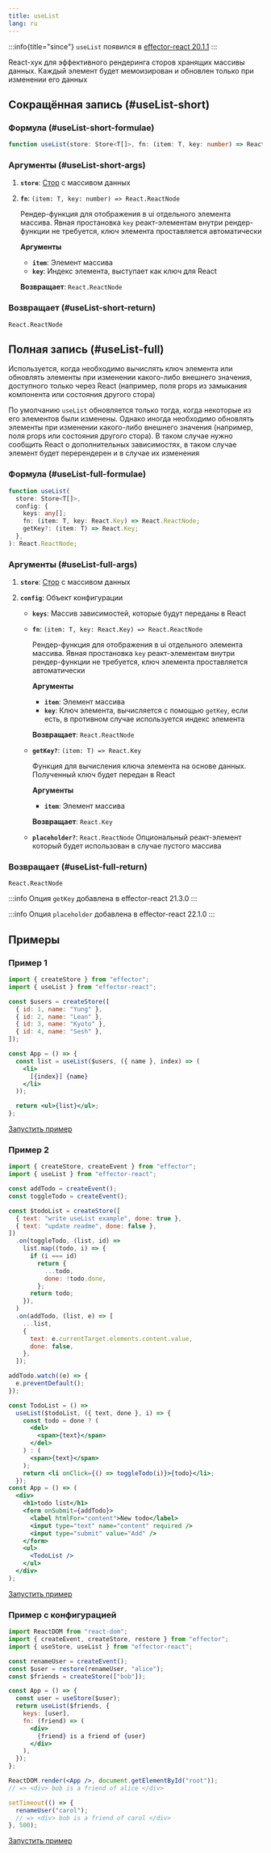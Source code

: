 ```yaml
---
title: useList
lang: ru
---
```


:::info{title="since"}
`useList` появился в [effector-react 20.1.1](https://changelog.effector.dev/#effector-react-20-1-1)
:::

React-хук для эффективного рендеринга сторов хранящих массивы данных.
Каждый элемент будет мемоизирован и обновлен только при изменении его данных

## Сокращённая запись (#useList-short)

### Формула (#useList-short-formulae)

```ts
function useList(store: Store<T[]>, fn: (item: T, key: number) => React.ReactNode): React.ReactNode;
```

### Аргументы (#useList-short-args)

1. **`store`**: [Стор](/ru/api/effector/Store) с массивом данных
2. **`fn`**: `(item: T, key: number) => React.ReactNode`

   Рендер-функция для отображения в ui отдельного элемента массива. Явная простановка `key` реакт-элементам внутри рендер-функции не требуется, ключ элемента проставляется автоматически

   **Аргументы**

   - **`item`**: Элемент массива
   - **`key`**: Индекс элемента, выступает как ключ для React

   **Возвращает**: `React.ReactNode`

### Возвращает (#useList-short-return)

`React.ReactNode`

## Полная запись (#useList-full)

Используется, когда необходимо вычислять ключ элемента или обновлять элементы при изменении какого-либо внешнего значения, доступного только через React (например, поля props из замыкания компонента или состояния другого стора)

По умолчанию `useList` обновляется только тогда, когда некоторые из его элементов были изменены.
Однако иногда необходимо обновлять элементы при изменении какого-либо внешнего значения (например, поля props или состояния другого стора).
В таком случае нужно сообщить React о дополнительных зависимостях, в таком случае элемент будет перерендерен и в случае их изменения

### Формула (#useList-full-formulae)

```ts
function useList(
  store: Store<T[]>,
  config: {
    keys: any[];
    fn: (item: T, key: React.Key) => React.ReactNode;
    getKey?: (item: T) => React.Key;
  },
): React.ReactNode;
```

### Аргументы (#useList-full-args)

1. **`store`**: [Стор](/ru/api/effector/Store) с массивом данных
2. **`config`**: Объект конфигурации

   - **`keys`**: Массив зависимостей, которые будут переданы в React
   - **`fn`**: `(item: T, key: React.Key) => React.ReactNode`

     Рендер-функция для отображения в ui отдельного элемента массива. Явная простановка `key` реакт-элементам внутри рендер-функции не требуется, ключ элемента проставляется автоматически

     **Аргументы**

     - **`item`**: Элемент массива
     - **`key`**: Ключ элемента, вычисляется с помощью `getKey`, если есть, в противном случае используется индекс элемента

     **Возвращает**: `React.ReactNode`

   - **`getKey?`**: `(item: T) => React.Key`

     Функция для вычисления ключа элемента на основе данных. Полученный ключ будет передан в React

     **Аргументы**

     - **`item`**: Элемент массива

     **Возвращает**: `React.Key`

   - **`placeholder?`**: `React.ReactNode` Опциональный реакт-элемент который будет использован в случае пустого массива

### Возвращает (#useList-full-return)

`React.ReactNode`

:::info
Опция `getKey` добавлена в effector-react 21.3.0
:::

:::info
Опция `placeholder` добавлена в effector-react 22.1.0
:::

## Примеры

### Пример 1

```jsx
import { createStore } from "effector";
import { useList } from "effector-react";

const $users = createStore([
  { id: 1, name: "Yung" },
  { id: 2, name: "Lean" },
  { id: 3, name: "Kyoto" },
  { id: 4, name: "Sesh" },
]);

const App = () => {
  const list = useList($users, ({ name }, index) => (
    <li>
      [{index}] {name}
    </li>
  ));

  return <ul>{list}</ul>;
};
```

[Запустить пример](https://share.effector.dev/dV9dmuz3)

### Пример 2

```jsx
import { createStore, createEvent } from "effector";
import { useList } from "effector-react";

const addTodo = createEvent();
const toggleTodo = createEvent();

const $todoList = createStore([
  { text: "write useList example", done: true },
  { text: "update readme", done: false },
])
  .on(toggleTodo, (list, id) =>
    list.map((todo, i) => {
      if (i === id)
        return {
          ...todo,
          done: !todo.done,
        };
      return todo;
    }),
  )
  .on(addTodo, (list, e) => [
    ...list,
    {
      text: e.currentTarget.elements.content.value,
      done: false,
    },
  ]);

addTodo.watch((e) => {
  e.preventDefault();
});

const TodoList = () =>
  useList($todoList, ({ text, done }, i) => {
    const todo = done ? (
      <del>
        <span>{text}</span>
      </del>
    ) : (
      <span>{text}</span>
    );
    return <li onClick={() => toggleTodo(i)}>{todo}</li>;
  });
const App = () => (
  <div>
    <h1>todo list</h1>
    <form onSubmit={addTodo}>
      <label htmlFor="content">New todo</label>
      <input type="text" name="content" required />
      <input type="submit" value="Add" />
    </form>
    <ul>
      <TodoList />
    </ul>
  </div>
);
```

[Запустить пример](https://share.effector.dev/dUay9F3U)

### Пример с конфигурацией

```jsx
import ReactDOM from "react-dom";
import { createEvent, createStore, restore } from "effector";
import { useStore, useList } from "effector-react";

const renameUser = createEvent();
const $user = restore(renameUser, "alice");
const $friends = createStore(["bob"]);

const App = () => {
  const user = useStore($user);
  return useList($friends, {
    keys: [user],
    fn: (friend) => (
      <div>
        {friend} is a friend of {user}
      </div>
    ),
  });
};

ReactDOM.render(<App />, document.getElementById("root"));
// => <div> bob is a friend of alice </div>

setTimeout(() => {
  renameUser("carol");
  // => <div> bob is a friend of carol </div>
}, 500);
```

[Запустить пример](https://share.effector.dev/ijRS5TYh)
